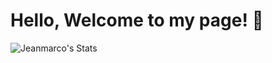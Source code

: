 # Hello, Welcome to my page! :wave:

![Jeanmarco's Stats](https://github-readme-stats.vercel.app/api/top-langs/?username=OctavoPE&theme=blue-green)

